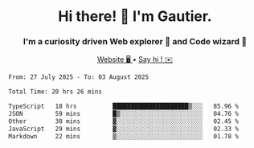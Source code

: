 <h1 align="center">Hi there! 👋 I'm Gautier.</h1>
<h3 align="center">I'm a curiosity driven Web explorer 🚀 and Code wizard 🧙</h3>

<p align="center">
  <a href="https://xisabla.github.io/">Website 🖥️ </a> •
  <a href="mailto:xisabla.dev@gmail.com">Say hi ! ✉️</a>
</p>

<!--START_SECTION:waka-->

```txt
From: 27 July 2025 - To: 03 August 2025

Total Time: 20 hrs 26 mins

TypeScript   18 hrs          █████████████████████▒░░░   85.96 %
JSON         59 mins         █▒░░░░░░░░░░░░░░░░░░░░░░░   04.76 %
Other        30 mins         ▓░░░░░░░░░░░░░░░░░░░░░░░░   02.45 %
JavaScript   29 mins         ▓░░░░░░░░░░░░░░░░░░░░░░░░   02.33 %
Markdown     22 mins         ▒░░░░░░░░░░░░░░░░░░░░░░░░   01.78 %
```

<!--END_SECTION:waka-->
